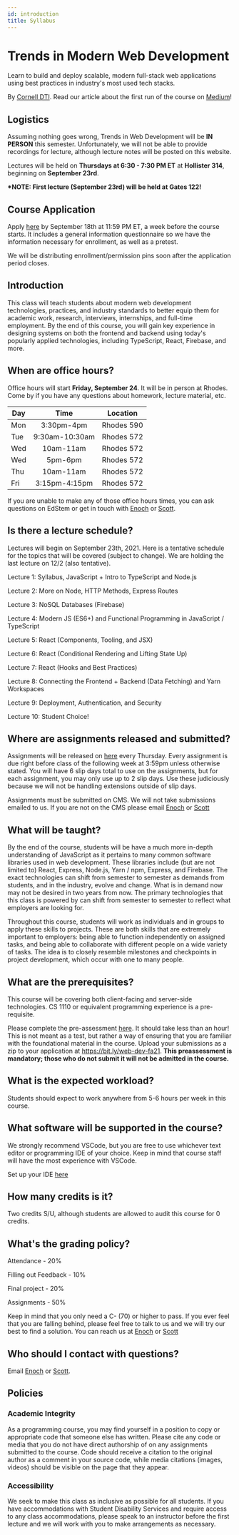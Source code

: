 ```yaml
---
id: introduction
title: Syllabus
---
```


# Trends in Modern Web Development

Learn to build and deploy scalable, modern full-stack web applications using
best practices in industry's most used tech stacks.

By [Cornell DTI](http://cornelldti.org/). Read our article about the first run
of the course on
[Medium](https://medium.com/cornell-design-tech-initiative/cornell-dti-trends-in-web-development-4cb5abc56776)!

## Logistics

Assuming nothing goes wrong, Trends in Web Development will be **IN PERSON**
this semester. Unfortunately, we will not be able to provide recordings for
lecture, although lecture notes will be posted on this website.

Lectures will be held on **Thursdays at 6:30 - 7:30 PM ET** at **Hollister 314**,
beginning on **September 23rd**.

**\*NOTE: First lecture (September 23rd) will be held at Gates 122!**

## Course Application

Apply [here](https://bit.ly/web-dev-fa21) by September 18th at 11:59 PM ET, a
week before the course starts. It includes a general information questionnaire
so we have the information necessary for enrollment, as well as a pretest.

We will be distributing enrollment/permission pins soon after the application
period closes.

## Introduction

This class will teach students about modern web development technologies,
practices, and industry standards to better equip them for academic work,
research, interviews, internships, and full-time employment. By the end of this
course, you will gain key experience in designing systems on both the frontend
and backend using today's popularly applied technologies, including TypeScript,
React, Firebase, and more.

## When are office hours?

Office hours will start **Friday, September 24**. It will be in person at
Rhodes. Come by if you have any questions about homework, lecture material, etc.

| Day |      Time      | Location   |
| --- | :------------: | ---------- |
| Mon |   3:30pm-4pm   | Rhodes 590 |
| Tue | 9:30am-10:30am | Rhodes 572 |
| Wed |   10am-11am    | Rhodes 572 |
| Wed |    5pm-6pm     | Rhodes 572 |
| Thu |   10am-11am    | Rhodes 572 |
| Fri | 3:15pm-4:15pm  | Rhodes 572 |

If you are unable to make any of those office hours times, you can ask questions
on EdStem or get in touch with [Enoch](mailto:yc728@cornell.edu) or
[Scott](mailto:sw754@cornell.edu).

## Is there a lecture schedule?

Lectures will begin on September 23th, 2021. Here is a tentative schedule for
the topics that will be covered (subject to change). We are holding the last
lecture on 12/2 (also tentative).

Lecture 1: Syllabus, JavaScript + Intro to TypeScript and Node.js

Lecture 2: More on Node, HTTP Methods, Express Routes

Lecture 3: NoSQL Databases (Firebase)

Lecture 4: Modern JS (ES6+) and Functional Programming in JavaScript / TypeScript

Lecture 5: React (Components, Tooling, and JSX)

Lecture 6: React (Conditional Rendering and Lifting State Up)

Lecture 7: React (Hooks and Best Practices)

Lecture 8: Connecting the Frontend + Backend (Data Fetching) and Yarn Workspaces

Lecture 9: Deployment, Authentication, and Security

Lecture 10: Student Choice!

## Where are assignments released and submitted?

Assignments will be released on [here](/docs/assignments) every Thursday. Every
assignment is due right before class of the following week at 3:59pm unless
otherwise stated. You will have 6 slip days total to use on the assignments, but
for each assignment, you may only use up to 2 slip days. Use these judiciously
because we will not be handling extensions outside of slip days.

Assignments must be submitted on CMS. We will not take submissions emailed to
us. If you are not on the CMS please email [Enoch](mailto:yc728@cornell.edu) or
[Scott](mailto:sw754@cornell.edu)

## What will be taught?

By the end of the course, students will be have a much more in-depth
understanding of JavaScript as it pertains to many common software libraries
used in web development. These libraries include (but are not limited to) React,
Express, Node.js, Yarn / npm, Express, and Firebase. The exact technologies can
shift from semester to semester as demands from students, and in the industry,
evolve and change. What is in demand now may not be desired in two years from
now. The primary technologies that this class is powered by can shift from
semester to semester to reflect what employers are looking for.

Throughout this course, students will work as individuals and in groups to apply
these skills to projects. These are both skills that are extremely important to
employers: being able to function independently on assigned tasks, and being
able to collaborate with different people on a wide variety of tasks. The idea
is to closely resemble milestones and checkpoints in project development, which
occur with one to many people.

## What are the prerequisites?

This course will be covering both client-facing and server-side technologies. CS
1110 or equivalent programming experience is a pre-requisite.

Please complete the pre-assessment [here](/preassessment.zip). It should take
less than an hour! This is not meant as a test, but rather a way of ensuring
that you are familiar with the foundational material in the course. Upload your
submissions as a zip to your application at https://bit.ly/web-dev-fa21. **This
preassessment is mandatory; those who do not submit it will not be admitted in
the course.**

## What is the expected workload?

Students should expect to work anywhere from 5-6 hours per week in this course.

## What software will be supported in the course?

We strongly recommend VSCode, but you are free to use whichever text editor or
programming IDE of your choice. Keep in mind that course staff will have the
most experience with VSCode.

Set up your IDE [here](/docs/setup-editor)

## How many credits is it?

Two credits S/U, although students are allowed to audit this course for 0
credits.

## What's the grading policy?

Attendance - 20%

Filling out Feedback - 10%

Final project - 20%

Assignments - 50%

Keep in mind that you only need a C- (70) or higher to pass. If you ever feel
that you are falling behind, please feel free to talk to us and we will try our
best to find a solution. You can reach us at [Enoch](mailto:yc728@cornell.edu)
or [Scott](mailto:sw754@cornell.edu)

## Who should I contact with questions?

Email [Enoch](mailto:yc728@cornell.edu) or [Scott](mailto:sw754@cornell.edu).

## Policies

### Academic Integrity

As a programming course, you may find yourself in a position to copy or
appropriate code that someone else has written. Please cite any code or media
that you do not have direct authorship of on any assignments submitted to the
course. Code should receive a citation to the original author as a comment in
your source code, while media citations (images, videos) should be visible on
the page that they appear.

### Accessibility

We seek to make this class as inclusive as possible for all students. If you
have accommodations with Student Disability Services and require access to any
class accommodations, please speak to an instructor before the first lecture and
we will work with you to make arrangements as necessary.
